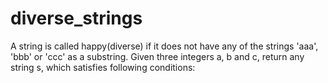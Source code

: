 # diverse_strings
A string is called happy(diverse) if it does not have any of the strings 'aaa', 'bbb' or 'ccc' as a substring.  Given three integers a, b and c, return any string s, which satisfies following conditions:
